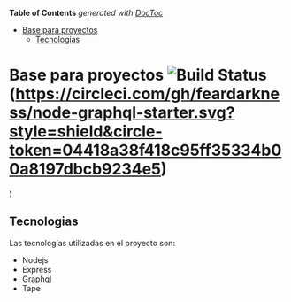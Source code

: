 <!-- START doctoc generated TOC please keep comment here to allow auto update -->
<!-- DON'T EDIT THIS SECTION, INSTEAD RE-RUN doctoc TO UPDATE -->
**Table of Contents**  *generated with [DocToc](https://github.com/thlorenz/doctoc)*

- [Base para proyectos](#base-para-proyectos)
  - [Tecnologias](#tecnologias)

<!-- END doctoc generated TOC please keep comment here to allow auto update -->

# Base para proyectos ![Build Status](https://circleci.com/gh/feardarkness/node-graphql-starter.png?circle-token=04418a38f418c95ff35334b00a8197dbcb9234e5) (https://circleci.com/gh/feardarkness/node-graphql-starter.svg?style=shield&circle-token=04418a38f418c95ff35334b00a8197dbcb9234e5)

)

## Tecnologias

Las tecnologías utilizadas en el proyecto son:

- Nodejs
- Express
- Graphql
- Tape